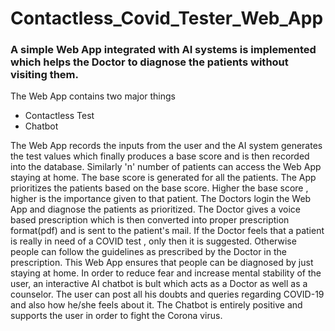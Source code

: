 # Contactless_Covid_Tester_Web_App

### A simple Web App integrated with AI systems is implemented which helps the Doctor to diagnose the patients without visiting them. 
The Web App contains two major things
* Contactless Test
* Chatbot

The Web App records the inputs from the user and the AI system generates the test values which finally produces a base score and is then recorded into the database. Similarly 'n' number of patients can access the Web App staying at home. The base score is generated for all the patients. The App prioritizes the patients based on the base score. Higher the base score , higher is the importance given to that patient. The Doctors login the Web App and diagnose the patients as prioritized. The Doctor gives a voice based prescription which is then converted into proper prescription format(pdf) and is sent to the patient's mail. If the Doctor feels that a patient is really in need of a COVID test , only then it is suggested. Otherwise people can follow the guidelines as prescribed by the Doctor in the prescription. This Web App ensures that people can be diagnosed by just staying at home. In order to reduce fear and increase mental stability of the user, an interactive AI chatbot is bult which acts as a Doctor as well as a counselor. The user can post all his doubts and queries regarding COVID-19 and also how he/she feels about it. The Chatbot is entirely positive and supports the user in order to fight the Corona virus.
